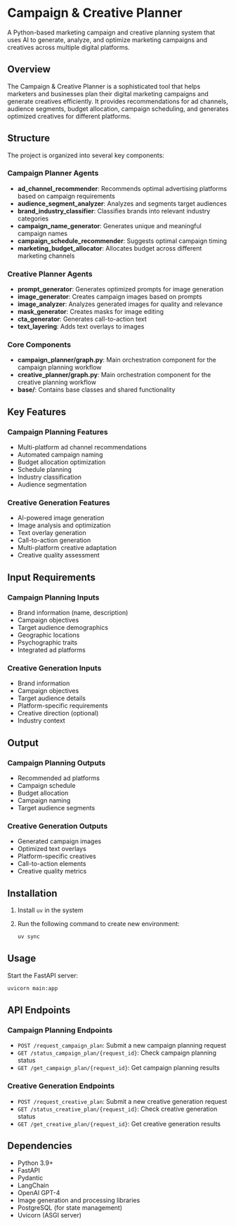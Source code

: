 # Campaign & Creative Planner

A Python-based marketing campaign and creative planning system that uses AI to generate, analyze, and optimize marketing campaigns and creatives across multiple digital platforms.

## Overview

The Campaign & Creative Planner is a sophisticated tool that helps marketers and businesses plan their digital marketing campaigns and generate creatives efficiently. It provides recommendations for ad channels, audience segments, budget allocation, campaign scheduling, and generates optimized creatives for different platforms.

## Structure

The project is organized into several key components:

### Campaign Planner Agents

- **ad_channel_recommender**: Recommends optimal advertising platforms based on campaign requirements
- **audience_segment_analyzer**: Analyzes and segments target audiences
- **brand_industry_classifier**: Classifies brands into relevant industry categories
- **campaign_name_generator**: Generates unique and meaningful campaign names
- **campaign_schedule_recommender**: Suggests optimal campaign timing
- **marketing_budget_allocator**: Allocates budget across different marketing channels

### Creative Planner Agents

- **prompt_generator**: Generates optimized prompts for image generation
- **image_generator**: Creates campaign images based on prompts
- **image_analyzer**: Analyzes generated images for quality and relevance
- **mask_generator**: Creates masks for image editing
- **cta_generator**: Generates call-to-action text
- **text_layering**: Adds text overlays to images

### Core Components

- **campaign_planner/graph.py**: Main orchestration component for the campaign planning workflow
- **creative_planner/graph.py**: Main orchestration component for the creative planning workflow
- **base/**: Contains base classes and shared functionality

## Key Features

### Campaign Planning Features

- Multi-platform ad channel recommendations
- Automated campaign naming
- Budget allocation optimization
- Schedule planning
- Industry classification
- Audience segmentation

### Creative Generation Features

- AI-powered image generation
- Image analysis and optimization
- Text overlay generation
- Call-to-action generation
- Multi-platform creative adaptation
- Creative quality assessment

## Input Requirements

### Campaign Planning Inputs

- Brand information (name, description)
- Campaign objectives
- Target audience demographics
- Geographic locations
- Psychographic traits
- Integrated ad platforms

### Creative Generation Inputs

- Brand information
- Campaign objectives
- Target audience details
- Platform-specific requirements
- Creative direction (optional)
- Industry context

## Output

### Campaign Planning Outputs

- Recommended ad platforms
- Campaign schedule
- Budget allocation
- Campaign naming
- Target audience segments

### Creative Generation Outputs

- Generated campaign images
- Optimized text overlays
- Platform-specific creatives
- Call-to-action elements
- Creative quality metrics

## Installation

1. Install `uv` in the system

2. Run the following command to create new environment:

    ```bash
    uv sync
    ```

## Usage

Start the FastAPI server:

```bash
uvicorn main:app
```

## API Endpoints

### Campaign Planning Endpoints

- `POST /request_campaign_plan`: Submit a new campaign planning request
- `GET /status_campaign_plan/{request_id}`: Check campaign planning status
- `GET /get_campaign_plan/{request_id}`: Get campaign planning results

### Creative Generation Endpoints

- `POST /request_creative_plan`: Submit a new creative generation request
- `GET /status_creative_plan/{request_id}`: Check creative generation status
- `GET /get_creative_plan/{request_id}`: Get creative generation results

## Dependencies

- Python 3.9+
- FastAPI
- Pydantic
- LangChain
- OpenAI GPT-4
- Image generation and processing libraries
- PostgreSQL (for state management)
- Uvicorn (ASGI server)
